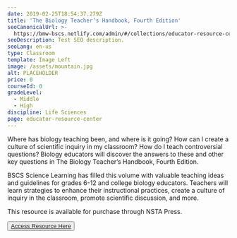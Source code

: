 ```yaml
---
date: 2019-02-25T18:54:37.279Z
title: 'The Biology Teacher’s Handbook, Fourth Edition'
seoCanonicalUrl: >-
  https://bmw-bscs.netlify.com/admin/#/collections/educator-resource-center/the-biology-teachers-handbook-fourth-edition
seoDescription: Test SEO description.
seoLang: en-us
type: Classroom
template: Image Left
image: /assets/mountain.jpg
alt: PLACEHOLDER
price: 0
courseId: 0
gradeLevel:
  - Middle
  - High
discipline: Life Sciences
page: educator-resource-center
---
```

Where has biology teaching been, and where is it going? How can I create a culture of scientific inquiry in my classroom? How do I teach controversial questions? Biology educators will discover the answers to these and other key questions in The Biology Teacher’s Handbook, Fourth Edition. 

BSCS Science Learning has filled this volume with valuable teaching ideas and guidelines for grades 6-12 and college biology educators. Teachers will learn strategies to enhance their instructional practices, create a culture of inquiry in the classroom, promote scientific discussion, and more. 

This resource is available for purchase through NSTA Press.

<button class="btn btn-primary"><a href="http://https://www.nsta.org/store/product_detail.aspx?id=10.2505/9780873552448/" target="_blank">Access Resource Here</a></button>
